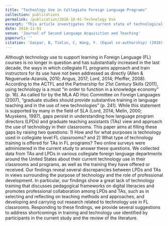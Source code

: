 ```yaml
---
title: "Technology Use in Collegiate Foreign Language Programs"
collection: publications
permalink: /publication/2018-10-01-Technology Use
excerpt: 'This article investigates the current state of technological use in foreign language classrooms'
date: 2018-11-01
venue: 'Journal of Second Language Acquisition and Teaching'
paperurl: ''
citation: 'Gaspar, B, Timlin, C, Wang, Y. (Equal co-authorship) (2018). Technology Use in Collegiate Foreign Language Programs. Journal of Second Language Acquisition and Teaching. Vol. 25. 18-44. '
---
```

Although technology use to support learning in Foreign Language (FL) courses is no longer in question and has substantially increased in the last decade, the ways in which collegiate FL programs approach and train instructors for its use have not been addressed as directly (Allen & Negueruela-Azarola, 2010; Angus, 2017; Lord, 2014; Pfeiffer, 2008). According to the ACTFL and the Partnership for 21st Century Skills (2011), using technology is a must “in order to function in a knowledge economy” (p. 16). As called for by the MLA AD Hoc Committee on Foreign Languages (2007), “graduate studies should provide substantive training in language teaching and in the use of new technologies” (p. 241). While this statement is supported by many in the field of SLA (Lord, 2014; Melin, 2000; Muyskens, 1997), gaps persist in understanding how language program directors (LPDs) and graduate teaching assistants (TAs) view and approach the use of technology in their classrooms. This paper aims at filling these gaps by raising two questions: 1) How and for what purposes is technology used in collegiate level FL classrooms? and 2) What type of technology training is offered for TAs in FL programs? Two online surveys were administered in the current study to answer these questions. We collected data from TAs and LPDs in various collegiate foreign language departments around the United States about their current technology use in their classrooms and programs, as well as the training they have offered or received. Our findings reveal several discrepancies between LPDs and TAs in views surrounding the purpose of technology and the role of professional development. In particular, our findings show a great lack of technology training that discusses pedagogical frameworks on digital literacies and promotes professional collaboration among LPDs and TAs, such as in selecting and reflecting on teaching methods and approaches, and developing and carrying out research related to technology use in FL classrooms. Responding to these findings, we provide several suggestions to address shortcomings in training and technology use identified by participants in the current study and the review of the literature.


